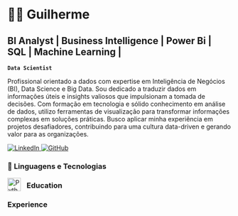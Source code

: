 # 👨‍💻 Guilherme 
## BI Analyst | Business Intelligence | Power Bi | SQL | Machine Learning |

**`Data Scientist`**

Profissional orientado a dados com expertise em Inteligência de Negócios (BI), Data Science e Big Data.
Sou dedicado a traduzir dados em informações úteis e insights valiosos que impulsionam a tomada de decisões. Com formação em tecnologia e sólido conhecimento em análise de dados, utilizo ferramentas de visualização para transformar informações complexas em soluções práticas. Busco aplicar minha experiência em projetos desafiadores, contribuindo para uma cultura data-driven e gerando valor para as organizações.

<a href="https://www.linkedin.com/in/guilherme-almeida-05b94b201/" target="_blank">
    <img src="https://img.shields.io/badge/LinkedIn-blue?style=flat&logo=linkedin&logoColor=white" alt="LinkedIn">
</a>

<a href="https://github.com/seu-username" target="_blank">
    <img src="https://img.shields.io/badge/GitHub-black?style=flat&logo=github&logoColor=white" alt="GitHub">
</a>



### 🤖 Linguagens e Tecnologias
<img 
    align="left" 
    alt="Python" 
    title="Python"
    width="30px" 
    style="padding-right: 10px;" 
    src="https://cdn.jsdelivr.net/gh/devicons/devicon@latest/icons/python/python-original.svg" 
/>




### Education


### Experience



###


